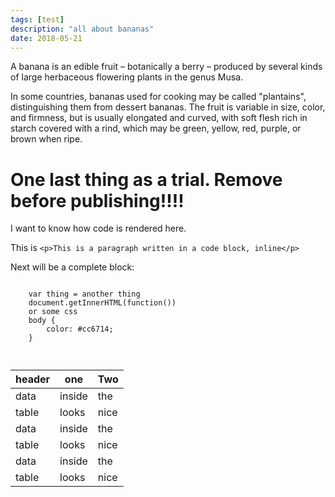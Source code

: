 ```yaml
---
tags: [test]
description: "all about bananas"
date: 2018-05-21
---
```

A banana is an edible fruit – botanically a berry – produced by several kinds
of large herbaceous flowering plants in the genus Musa.

In some countries, bananas used for cooking may be called "plantains",
distinguishing them from dessert bananas. The fruit is variable in size, color,
and firmness, but is usually elongated and curved, with soft flesh rich in
starch covered with a rind, which may be green, yellow, red, purple, or brown
when ripe.

<h1>One last thing as a trial. Remove before publishing!!!!</h1>
<p>I want to know how code is rendered here.</p>
<p>This is <code>&lt;p&gt;This is a paragraph written in a code block, inline&lt;/p&gt;</code></p>
<p>Next will be a complete block:</p>
<pre><code>
    var thing = another thing
    document.getInnerHTML(function())
    or some css
    body {
        color: #cc6714;
    }

</code></pre>

|header| one | Two |
|---|---|---|
|data | inside | the|
|table | looks | nice|
|data | inside | the|
|table | looks | nice|
|data | inside | the|
|table | looks | nice|
